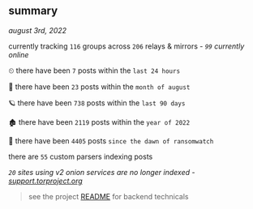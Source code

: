 
## summary
_august 3rd, 2022_

currently tracking `116` groups across `206` relays & mirrors - _`99` currently online_

⏲ there have been `7` posts within the `last 24 hours`

🦈 there have been `23` posts within the `month of august`

🪐 there have been `738` posts within the `last 90 days`

🏚 there have been `2119` posts within the `year of 2022`

🦕 there have been `4405` posts `since the dawn of ransomwatch`

there are `55` custom parsers indexing posts

_`20` sites using v2 onion services are no longer indexed - [support.torproject.org](https://support.torproject.org/onionservices/v2-deprecation/)_

> see the project [README](https://github.com/joshhighet/ransomwatch#ransomwatch--) for backend technicals
